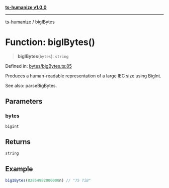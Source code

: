 [**ts-humanize v1.0.0**](../README.md)

***

[ts-humanize](../README.md) / bigIBytes

# Function: bigIBytes()

> **bigIBytes**(`bytes`): `string`

Defined in: [bytes/bigBytes.ts:85](https://github.com/Shiv-SB/ts-humanize/blob/540ea280fbbffb4f02169023da1f5402482baf2b/src/bytes/bigBytes.ts#L85)

Produces a human-readable representation of a large IEC size using BigInt.

See also: parseBigBytes.

## Parameters

### bytes

`bigint`

## Returns

`string`

## Example

```ts
bigIBytes(82854982000000n) // "75 TiB"
```
